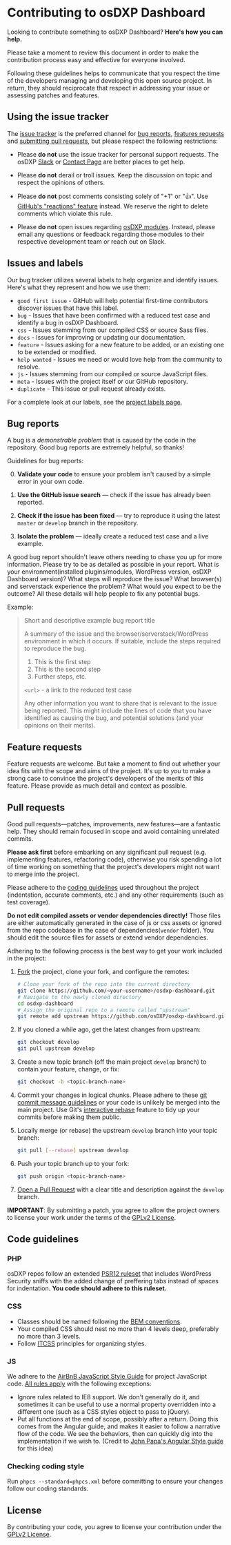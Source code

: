 # Contributing to osDXP Dashboard

Looking to contribute something to osDXP Dashboard? **Here's how you can help.**

Please take a moment to review this document in order to make the contribution
process easy and effective for everyone involved.

Following these guidelines helps to communicate that you respect the time of
the developers managing and developing this open source project. In return,
they should reciprocate that respect in addressing your issue or assessing
patches and features.


## Using the issue tracker

The [issue tracker](https://github.com/osDXP/osdxp-dashboard/issues) is
the preferred channel for [bug reports](#bug-reports), [features requests](#feature-requests)
and [submitting pull requests](#pull-requests), but please respect the following
restrictions:

* Please **do not** use the issue tracker for personal support requests. The osDXP [Slack](https://osDXP.slack.com/) or [Contact Page](https://osdxp.org/contact/) are better places to get help.

* Please **do not** derail or troll issues. Keep the discussion on topic and
  respect the opinions of others.

* Please **do not** post comments consisting solely of "+1" or ":thumbsup:".
  Use [GitHub's "reactions" feature](https://blog.github.com/2016-03-10-add-reactions-to-pull-requests-issues-and-comments/)
  instead. We reserve the right to delete comments which violate this rule.

* Please **do not** open issues regarding [osDXP modules](https://osdxp.org/modules/).
  Instead, please email any questions or feedback regarding those modules to their respective development team or reach out on Slack.


## Issues and labels

Our bug tracker utilizes several labels to help organize and identify issues. Here's what they represent and how we use them:

- `good first issue` - GitHub will help potential first-time contributors discover issues that have this label.
- `bug` - Issues that have been confirmed with a reduced test case and identify a bug in osDXP Dashboard.
- `css` - Issues stemming from our compiled CSS or source Sass files.
- `docs` - Issues for improving or updating our documentation.
- `feature` - Issues asking for a new feature to be added, or an existing one to be extended or modified.
- `help wanted` - Issues we need or would love help from the community to resolve.
- `js` - Issues stemming from our compiled or source JavaScript files.
- `meta` - Issues with the project itself or our GitHub repository.
- `duplicate` - This issue or pull request already exists.

For a complete look at our labels, see the [project labels page](https://github.com/osDXP/osdxp-dashboard/labels).


## Bug reports

A bug is a _demonstrable problem_ that is caused by the code in the repository.
Good bug reports are extremely helpful, so thanks!

Guidelines for bug reports:

0. **Validate your code** to ensure your
   problem isn't caused by a simple error in your own code.

1. **Use the GitHub issue search** &mdash; check if the issue has already been
   reported.

2. **Check if the issue has been fixed** &mdash; try to reproduce it using the
   latest `master` or `develop` branch in the repository.

3. **Isolate the problem** &mdash; ideally create a reduced test
   case and a live example.


A good bug report shouldn't leave others needing to chase you up for more
information. Please try to be as detailed as possible in your report. What is
your environment(installed plugins/modules, WordPress version, osDXP Dashboard version)? What steps will reproduce the issue? What browser(s) and serverstack
experience the problem? What
would you expect to be the outcome? All these details will help people to fix
any potential bugs.

Example:

> Short and descriptive example bug report title
>
> A summary of the issue and the browser/serverstack/WordPress environment in which it occurs. If
> suitable, include the steps required to reproduce the bug.
>
> 1. This is the first step
> 2. This is the second step
> 3. Further steps, etc.
>
> `<url>` - a link to the reduced test case
>
> Any other information you want to share that is relevant to the issue being
> reported. This might include the lines of code that you have identified as
> causing the bug, and potential solutions (and your opinions on their
> merits).

## Feature requests

Feature requests are welcome. But take a moment to find out whether your idea
fits with the scope and aims of the project. It's up to *you* to make a strong
case to convince the project's developers of the merits of this feature. Please
provide as much detail and context as possible.


## Pull requests

Good pull requests—patches, improvements, new features—are a fantastic
help. They should remain focused in scope and avoid containing unrelated
commits.

**Please ask first** before embarking on any significant pull request (e.g.
implementing features, refactoring code), otherwise you risk spending
a lot of time working on something that the project's developers
might not want to merge into the project.

Please adhere to the [coding guidelines](#code-guidelines) used throughout the
project (indentation, accurate comments, etc.) and any other requirements
(such as test coverage).

**Do not edit compiled assets or vendor dependencies directly!**
Those files are either automatically generated in the case of js or css assets
or ignored from the repo codebase in the case of dependencies(`vendor` folder).
You should edit the source files for assets or extend vendor dependencies.

Adhering to the following process is the best way to get your work
included in the project:

1. [Fork](https://help.github.com/articles/fork-a-repo/) the project, clone your fork,
   and configure the remotes:

   ```bash
   # Clone your fork of the repo into the current directory
   git clone https://github.com/<your-username>/osdxp-dashboard.git
   # Navigate to the newly cloned directory
   cd osdxp-dashboard
   # Assign the original repo to a remote called "upstream"
   git remote add upstream https://github.com/osDXP/osdxp-dashboard.git
   ```

2. If you cloned a while ago, get the latest changes from upstream:

   ```bash
   git checkout develop
   git pull upstream develop
   ```

3. Create a new topic branch (off the main project `develop` branch) to
   contain your feature, change, or fix:

   ```bash
   git checkout -b <topic-branch-name>
   ```

4. Commit your changes in logical chunks. Please adhere to these [git commit
   message guidelines](https://tbaggery.com/2008/04/19/a-note-about-git-commit-messages.html)
   or your code is unlikely be merged into the main project. Use Git's
   [interactive rebase](https://help.github.com/articles/about-git-rebase/)
   feature to tidy up your commits before making them public.

5. Locally merge (or rebase) the upstream `develop` branch into your topic branch:

   ```bash
   git pull [--rebase] upstream develop
   ```

6. Push your topic branch up to your fork:

   ```bash
   git push origin <topic-branch-name>
   ```

7. [Open a Pull Request](https://help.github.com/articles/about-pull-requests/)
    with a clear title and description against the `develop` branch.

**IMPORTANT**: By submitting a patch, you agree to allow the project owners to
license your work under the terms of the [GPLv2 License](../LICENSE).


## Code guidelines

### PHP
osDXP repos follow an extended [PSR12 ruleset](../phpcs.xml) that includes WordPress Security sniffs with the added change of preffering tabs instead of spaces for indentation.
**You code should adhere to this ruleset.**

### CSS
- Classes should be named following the [BEM conventions](http://getbem.com/naming/).
- Your compiled CSS should nest no more than 4 levels deep, preferably no more than 3 levels.
- Follow [ITCSS](https://www.creativebloq.com/web-design/manage-large-css-projects-itcss-101517528) principles for organizing styles.

### JS
We adhere to the [AirBnB JavaScript Style Guide](https://github.com/airbnb/javascript) for project JavaScript code. [All rules apply](https://github.com/airbnb/javascript/blob/master/README.md#table-of-contents) with the following exceptions:
- Ignore rules related to IE8 support. We don't generally do it, and sometimes it can be useful to use a normal property overridden into a different one (such as a CSS styles object to pass to jQuery).
- Put all functions at the end of scope, possibly after a return. Doing this comes from the Angular guide, and makes it easier to follow a narrative flow of the code. We see the behaviors, then can quickly dig into the implementation if we wish to. (Credit to [John Papa's Angular Style guide](https://github.com/johnpapa/angular-styleguide) for this idea)

### Checking coding style
Run `phpcs --standard=phpcs.xml` before committing to ensure your changes follow our coding standards.

## License
By contributing your code, you agree to license your contribution under the [GPLv2 License](../LICENSE).